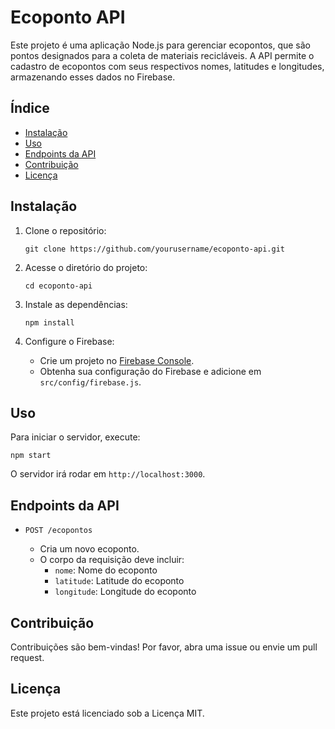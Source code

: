 # Ecoponto API

Este projeto é uma aplicação Node.js para gerenciar ecopontos, que são pontos designados para a coleta de materiais recicláveis. A API permite o cadastro de ecopontos com seus respectivos nomes, latitudes e longitudes, armazenando esses dados no Firebase.

## Índice

- [Instalação](#instalação)
- [Uso](#uso)
- [Endpoints da API](#endpoints-da-api)
- [Contribuição](#contribuição)
- [Licença](#licença)

## Instalação

1. Clone o repositório:

   ```
   git clone https://github.com/yourusername/ecoponto-api.git
   ```

2. Acesse o diretório do projeto:

   ```
   cd ecoponto-api
   ```

3. Instale as dependências:

   ```
   npm install
   ```

4. Configure o Firebase:
   - Crie um projeto no [Firebase Console](https://console.firebase.google.com/).
   - Obtenha sua configuração do Firebase e adicione em `src/config/firebase.js`.

## Uso

Para iniciar o servidor, execute:

```
npm start
```

O servidor irá rodar em `http://localhost:3000`.

## Endpoints da API

- `POST /ecopontos`

  - Cria um novo ecoponto.
  - O corpo da requisição deve incluir:
    - `nome`: Nome do ecoponto
    - `latitude`: Latitude do ecoponto
    - `longitude`: Longitude do ecoponto

## Contribuição

Contribuições são bem-vindas! Por favor, abra uma issue ou envie um pull request.

## Licença

Este projeto está licenciado sob a Licença MIT.

